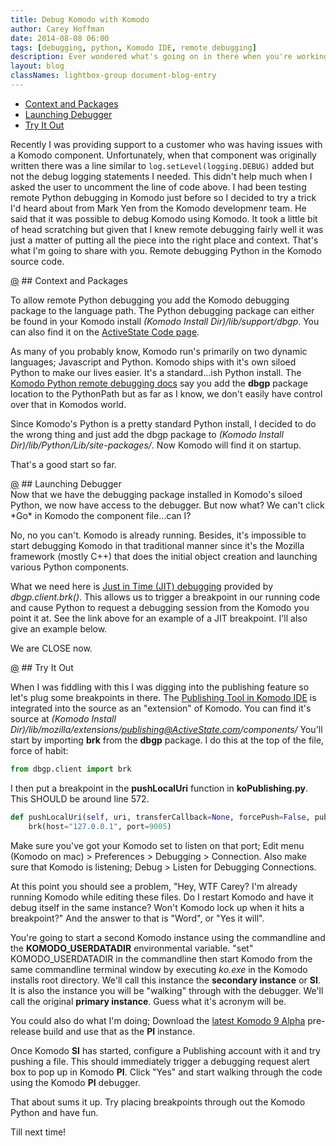 ```yaml
---
title: Debug Komodo with Komodo
author: Carey Hoffman   
date: 2014-08-08 06:00
tags: [debugging, python, Komodo IDE, remote debugging]
description: Ever wondered what's going on in there when you're working with Komodo?  Ever wondered how a component works?  Well why not walk through the code as Komodo does?
layout: blog
classNames: lightbox-group document-blog-entry
---
```


<a name="top"></a>

<div class="push-right toc">
    <ul>
        <li>
            <a href="#context">Context and Packages</a>
        </li>
        <li>
            <a href="#launch_debugger">Launching Debugger</a>
        </li>
        <li>
            <a href="#try_it">Try It Out</a> 
        </li>
    </ul>
</div>

Recently I was providing support to a customer who was having issues with a Komodo
component.  Unfortunately, when that component was originally written there was
a line similar to <code language="python">log.setLevel(logging.DEBUG)</code> added
but not the debug logging statements I needed.  This didn't help much when I asked the
user to uncomment the line of code above.  I had been testing remote Python debugging
in Komodo just before so I decided to try a trick I'd heard about from Mark Yen
from the Komodo developmenr team. He said that it was possible to debug Komodo
using Komodo.  It took a little bit of head scratching but given that I knew
remote debugging fairly well it was just a matter of putting all the piece into
the right place and context.  That's what I'm going to share with you.  Remote
debugging Python in the Komodo source code.


<div id="context">
<a href="#context">@</a>
## Context and Packages  
</div>

To allow remote Python debugging you add the Komodo debugging package to
the language path.  The Python debugging package can either be found in your Komodo
install *(Komodo Install Dir)/lib/support/dbgp*.  You can also find it on
the [ActiveState Code page](http://code.activestate.com/komodo/remotedebugging/).

As many of you probably know, Komodo run's primarily on two dynamic languages;
Javascript and Python.  Komodo ships with it's own siloed Python to make our lives
easier.  It's a standard...ish Python install.  The [Komodo Python remote debugging docs](http://docs.activestate.com/komodo/8.5/debugpython.html#Installing_the_Python_Remote_Debugger)
say you add the **dbgp** package location to the PythonPath but as far as I know,
we don't easily have control over that in Komodos world.

Since Komodo's Python is a pretty standard Python install, I decided to do the wrong
thing and just add the dbgp package to *(Komodo Install Dir)/lib/Python/Lib/site-packages/*.
Now Komodo will find it on startup.

That's a good start so far.

<div id="launch_debugger">
<a href="#launch_debugger">@</a>
## Launching Debugger  
</div>
Now that we have the debugging package installed in Komodo's siloed Python, we now
have access to the debugger.  But now what?  We can't click *Go* in Komodo the
component file...can I?

No, no you can't.  Komodo is already running.  Besides, it's impossible to start
debugging Komodo in that traditional manner since it's the Mozilla framework
(mostly C++) that does the initial object creation and launching various Python
components.

What we need here is [Just in Time (JIT) debugging](http://docs.activestate.com/komodo/8.5/debugpython.html#debugpython_dbgpclient_functions)
provided by *dbgp.client.brk()*.  This allows us to trigger a breakpoint in our
running code and cause Python to request a debugging session from the Komodo you
point it at.  See the link above for an example of a JIT breakpoint.  I'll also
give an example below.

We are CLOSE now.

<div id="try_it">
<a href="#try_it">@</a>
## Try It Out 
</div>

When I was fiddling with this I was digging into the publishing feature so let's
plug some breakpoints in there.  The [Publishing Tool in Komodo IDE](http://docs.activestate.com/komodo/8.5/publish.html#publish_top)
is integrated into the source as an "extension" of Komodo.  You can find it's
source at *(Komodo Install Dir)/lib/mozilla/extensions/publishing@ActiveState.com/components/*
You'll start by importing **brk** from the **dbgp** package.  I do this at the
top of the file, force of habit:
```python
from dbgp.client import brk
```
I then put a breakpoint in the **pushLocalUri** function in **koPublishing.py**.
This SHOULD be around line 572.
```python
def pushLocalUri(self, uri, transferCallback=None, forcePush=False, pubSettings=None):
    brk(host="127.0.0.1", port=9005)
```

Make sure you've got your Komodo set to listen on that port;  Edit menu (Komodo on mac) > Preferences > Debugging > Connection.
Also make sure that Komodo is listening; Debug > Listen for Debugging Connections.

At this point you should see a problem, "Hey, WTF Carey?  I'm already running
Komodo while editing these files.  Do I restart Komodo and have it debug itself
in the same instance?  Won't Komodo lock up when it hits a breakpoint?"  And the
answer to that is "Word", or "Yes it will".

You're going to start a second Komodo instance using the commandline and the
**KOMODO_USERDATADIR** environmental variable.  "set" KOMODO_USERDATADIR in the
commandline then start Komodo from the same commandline terminal window by executing
*ko.exe* in the Komodo installs root directory.  We'll call this instance the
**secondary instance** or **SI**.  It is also the instance you will be "walking"
through with the debugger.  We'll call the original **primary instance**.  Guess
what it's acronym will be.

You could also do what I'm doing;  Download the [latest Komodo 9 Alpha](http://komodoide.com/download/)
pre-release build and use that as the **PI** instance.

Once Komodo **SI** has started, configure a Publishing account with it and try
pushing a file. This should immediately trigger a debugging request alert box to
pop up in Komodo **PI**.  Click "Yes" and start walking through the code using
the Komodo **PI** debugger.

That about sums it up.  Try placing breakpoints through out the Komodo Python and
have fun.

Till next time!